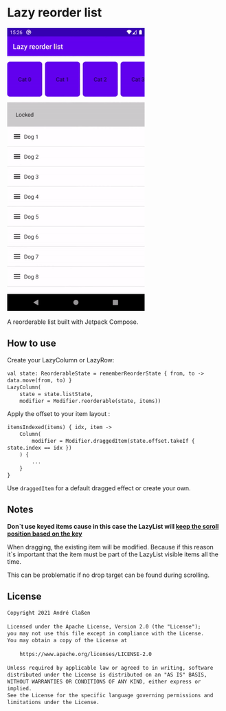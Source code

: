 # Lazy reorder list
![Sample](readme/sample.gif)

A reorderable list built with Jetpack Compose.

## How to use

Create your LazyColumn or LazyRow:

```
val state: ReorderableState = rememberReorderState { from, to -> data.move(from, to) }
LazyColumn(
    state = state.listState,
    modifier = Modifier.reorderable(state, items))
```

Apply the offset to your item layout :

```
itemsIndexed(items) { idx, item ->
    Column(
        modifier = Modifier.draggedItem(state.offset.takeIf { state.index == idx })
    ) {
        ...
    }
}
```
Use `draggedItem` for a default dragged effect or create your own.

## Notes

**Don`t use keyed items cause in this case the LazyList will [keep the scroll position based on the key](https://developer.android.com/reference/kotlin/androidx/compose/foundation/lazy/package-summary#(androidx.compose.foundation.lazy.LazyListScope).items(kotlin.collections.List,kotlin.Function1,kotlin.Function2))**

When dragging, the existing item will be modified.
Because if this reason it`s important that the item must be part of the LazyList visible items all the time.

This can be problematic if no drop target can be found during scrolling.

## License

```
Copyright 2021 André Claßen

Licensed under the Apache License, Version 2.0 (the "License");
you may not use this file except in compliance with the License.
You may obtain a copy of the License at

    https://www.apache.org/licenses/LICENSE-2.0

Unless required by applicable law or agreed to in writing, software
distributed under the License is distributed on an "AS IS" BASIS,
WITHOUT WARRANTIES OR CONDITIONS OF ANY KIND, either express or implied.
See the License for the specific language governing permissions and
limitations under the License.
```
